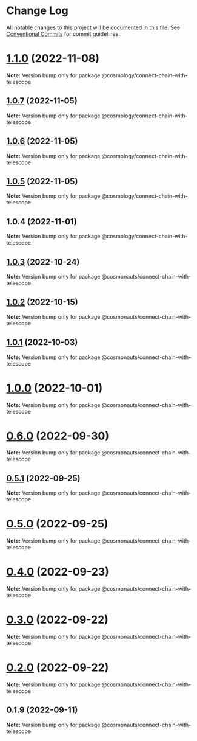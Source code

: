 # Change Log

All notable changes to this project will be documented in this file.
See [Conventional Commits](https://conventionalcommits.org) for commit guidelines.

# [1.1.0](https://github.com/cosmology-tech/create-cosmos-app/compare/@cosmology/connect-chain-with-telescope@1.0.7...@cosmology/connect-chain-with-telescope@1.1.0) (2022-11-08)

**Note:** Version bump only for package @cosmology/connect-chain-with-telescope





## [1.0.7](https://github.com/cosmology-tech/create-cosmos-app/compare/@cosmology/connect-chain-with-telescope@1.0.6...@cosmology/connect-chain-with-telescope@1.0.7) (2022-11-05)

**Note:** Version bump only for package @cosmology/connect-chain-with-telescope





## [1.0.6](https://github.com/cosmology-tech/create-cosmos-app/compare/@cosmology/connect-chain-with-telescope@1.0.5...@cosmology/connect-chain-with-telescope@1.0.6) (2022-11-05)

**Note:** Version bump only for package @cosmology/connect-chain-with-telescope





## [1.0.5](https://github.com/cosmology-tech/create-cosmos-app/compare/@cosmology/connect-chain-with-telescope@1.0.4...@cosmology/connect-chain-with-telescope@1.0.5) (2022-11-05)

**Note:** Version bump only for package @cosmology/connect-chain-with-telescope





## 1.0.4 (2022-11-01)

**Note:** Version bump only for package @cosmology/connect-chain-with-telescope





## [1.0.3](https://github.com/cosmology-tech/create-cosmos-app/compare/@cosmonauts/connect-chain-with-telescope@1.0.2...@cosmonauts/connect-chain-with-telescope@1.0.3) (2022-10-24)

**Note:** Version bump only for package @cosmonauts/connect-chain-with-telescope





## [1.0.2](https://github.com/cosmology-tech/create-cosmos-app/compare/@cosmonauts/connect-chain-with-telescope@1.0.1...@cosmonauts/connect-chain-with-telescope@1.0.2) (2022-10-15)

**Note:** Version bump only for package @cosmonauts/connect-chain-with-telescope





## [1.0.1](https://github.com/cosmology-tech/create-cosmos-app/compare/@cosmonauts/connect-chain-with-telescope@1.0.0...@cosmonauts/connect-chain-with-telescope@1.0.1) (2022-10-03)

**Note:** Version bump only for package @cosmonauts/connect-chain-with-telescope





# [1.0.0](https://github.com/cosmology-tech/create-cosmos-app/compare/@cosmonauts/connect-chain-with-telescope@0.6.0...@cosmonauts/connect-chain-with-telescope@1.0.0) (2022-10-01)

**Note:** Version bump only for package @cosmonauts/connect-chain-with-telescope





# [0.6.0](https://github.com/cosmology-tech/create-cosmos-app/compare/@cosmonauts/connect-chain-with-telescope@0.5.1...@cosmonauts/connect-chain-with-telescope@0.6.0) (2022-09-30)

**Note:** Version bump only for package @cosmonauts/connect-chain-with-telescope





## [0.5.1](https://github.com/cosmology-tech/create-cosmos-app/compare/@cosmonauts/connect-chain-with-telescope@0.5.0...@cosmonauts/connect-chain-with-telescope@0.5.1) (2022-09-25)

**Note:** Version bump only for package @cosmonauts/connect-chain-with-telescope





# [0.5.0](https://github.com/cosmology-tech/create-cosmos-app/compare/@cosmonauts/connect-chain-with-telescope@0.4.0...@cosmonauts/connect-chain-with-telescope@0.5.0) (2022-09-25)

**Note:** Version bump only for package @cosmonauts/connect-chain-with-telescope





# [0.4.0](https://github.com/cosmology-tech/create-cosmos-app/compare/@cosmonauts/connect-chain-with-telescope@0.3.0...@cosmonauts/connect-chain-with-telescope@0.4.0) (2022-09-23)

**Note:** Version bump only for package @cosmonauts/connect-chain-with-telescope





# [0.3.0](https://github.com/cosmology-tech/create-cosmos-app/compare/@cosmonauts/connect-chain-with-telescope@0.2.0...@cosmonauts/connect-chain-with-telescope@0.3.0) (2022-09-22)

**Note:** Version bump only for package @cosmonauts/connect-chain-with-telescope





# [0.2.0](https://github.com/cosmology-tech/create-cosmos-app/compare/@cosmonauts/connect-chain-with-telescope@0.1.9...@cosmonauts/connect-chain-with-telescope@0.2.0) (2022-09-22)

**Note:** Version bump only for package @cosmonauts/connect-chain-with-telescope





## 0.1.9 (2022-09-11)

**Note:** Version bump only for package @cosmonauts/connect-chain-with-telescope
